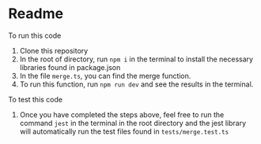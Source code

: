 # Readme

To run this code
1. Clone this repository
2. In the root of directory, run `npm i` in the terminal to install the necessary libraries found in package.json
3. In the file `merge.ts`, you can find the merge function.
4. To run this function, run `npm run dev` and see the results in the terminal.


To test this code
1. Once you have completed the steps above, feel free to run the command `jest` in the terminal in the root directory and the jest library will automatically run the test files found in `tests/merge.test.ts`
